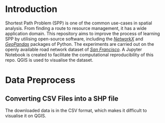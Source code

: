 # Introduction

Shortest Path Problem (SPP) is one of the common use-cases in spatial analysis. From finding a route to resource management, it has a wide application domain. This repository aims to improve the process of learning SPP by utilising open-source software, including the *[NetworkX](https://networkx.org/)* and *[GeoPandas](https://geopandas.org/en/stable/)* packages of Python. The experiments are carried out on the openly available road network dataset of *[San Francisco](https://www.kaggle.com/san-francisco/sf-list-of-streets-and-intersections)*. A Jupyter Notebook is created to facilitate the computational reproducibility of this repo. QGIS is used to visualise the dataset.

# Data Preprocess

## Converting CSV Files into a SHP file

The downloaded data is in the CSV format, which makes it difficult to visualise it on QGIS.
